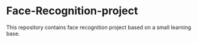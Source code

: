 # Face-Recognition-project
This repository contains face recognition project based on a small learning base.
